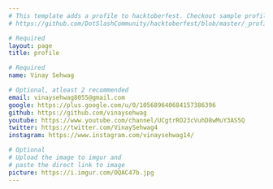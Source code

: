 ```yaml
---
# This template adds a profile to hacktoberfest. Checkout sample profile at
# https://github.com/DotSlashCommunity/hacktoberfest/blob/master/_profile/ksdme.md

# Required
layout: page
title: profile

# Required
name: Vinay Sehwag

# Optional, atleast 2 recommended
email: vinaysehwag8055@gmail.com
google: https://plus.google.com/u/0/105689640684157386396
github: https://github.com/vinaysehwag
youtube: https://www.youtube.com/channel/UCgtrRO23cVuhD8wMuY3AS5Q
twitter: https://twitter.com/VinaySehwag4
instagram: https://www.instagram.com/vinaysehwag14/

# Optional
# Upload the image to imgur and
# paste the direct link to image
picture: https://i.imgur.com/OQAC47b.jpg
---
```

